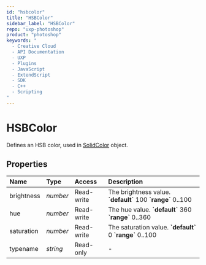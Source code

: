 ```yaml
---
id: "hsbcolor"
title: "HSBColor"
sidebar_label: "HSBColor"
repo: "uxp-photoshop"
product: "photoshop"
keywords: "
  - Creative Cloud
  - API Documentation
  - UXP
  - Plugins
  - JavaScript
  - ExtendScript
  - SDK
  - C++
  - Scripting
"
---
```


# HSBColor

Defines an HSB color, used in [SolidColor](/ps_reference/classes/solidcolor/) object.

## Properties

| Name | Type | Access | Description |
| :------ | :------ | :------ | :------ |
| brightness | *number* | Read-write | The brightness value.  **&#x60;default&#x60;** 100  **&#x60;range&#x60;** 0..100 |
| hue | *number* | Read-write | The hue value.  **&#x60;default&#x60;** 360  **&#x60;range&#x60;** 0..360 |
| saturation | *number* | Read-write | The saturation value.  **&#x60;default&#x60;** 0  **&#x60;range&#x60;** 0..100 |
| typename | *string* | Read-only | - |
